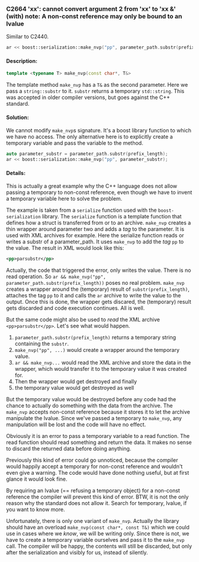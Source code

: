 ### C2664 'xx': cannot convert argument 2 from 'xx' to 'xx &' (with) note: A non-const reference may only be bound to an lvalue
Similar to C2440.

```cpp
ar << boost::serialization::make_nvp("pp", parameter_path.substr(prefix_length));
```
#### Description:
```cpp
template <typename T> make_nvp(const char*, T&>
```
The template method `make_nvp` has a `T&` as the second parameter. Here we pass a `string::substr` to it. `substr` returns a temporary `std::string`. This was accepted in older compiler versions, but goes against the C++ standard.

#### Solution:
We cannot modify `make_nvp`s signature. It's a boost library function to which we have no access. The only alternative here is to explicitly create a temporary variable and pass the variable to the method.
```cpp
auto parameter_substr = parameter_path.substr(prefix_length);
ar << boost::serialization::make_nvp("pp", parameter_substr);
```

#### Details:
This is actually a great example why the C++ language does not allow passing a temporary to non-const reference, even though we have to invent a temporary variable here to solve the problem.

The example is taken from a `serialize` function used with the `boost-serialization` library. The `serialize` function is a template function that defines how a struct is transferred from or to an archive. `make_nvp` creates a thin wrapper around parameter two and adds a *tag* to the parameter. It is used with XML archives for example. Here the serialize function reads or writes a substr of a parameter_path. It uses `make_nvp` to add the *tag* `pp` to the value. The result in XML would look like this:
```xml
<pp>parsubstr</pp>
```
Actually, the code that triggered the error, only writes the value. There is no read operation. So `ar && make_nvp("pp", parameter_path.substr(prefix_length))` poses no real problem. `make_nvp` creates a wrapper around the (temporary) result of `substr(prefix_length)`, attaches the tag `pp` to it and calls the `ar` archive to write the value to the output. Once this is done, the wrapper gets discared, the (temporary) result gets discarded and code execution continues. All is well.

But the same code might also be used to *read* the XML archive `<pp>parsubstr</pp>`. Let's see what would happen.

1. `parameter_path.substr(prefix_length)` returns a temporary string containing the `substr`.
1. `make_nvp("pp", ...)` would create a wrapper around the temporary value.
1. `ar && make_nvp...` would read the XML archive and store the data in the wrapper, which would transfer it to the temporary value it was created for.
1. Then the wrapper would get destroyed and finally
1. the temporary value would get destroyed as well

But the temporary value would be destroyed before any code had the chance to actually do something with the data from the archive. The `make_nvp` accepts non-const reference because it stores it to let the archive manipulate the lvalue. Since we've passed a temporary to `make_nvp`, any manipulation will be lost and the code will have no effect.

Obviously it is an error to pass a temporary variable to a read function. The read function should read something and return the data. It makes no sense to discard the returned data before doing anything.

Previously this kind of error could go unnoticed, because the compiler would happily accept a temporary for non-const reference and wouldn't even give a warning. The code would have done nothing useful, but at first glance it would look fine.

By requiring an lvalue (== refusing a temporary object) for a non-const reference the compiler will prevent this kind of error. BTW, it is not the only reason why the standard does not allow it. Search for temporary, lvalue, if you want to know more.

Unfortunately, there is only one variant of `make_nvp`. Actually the library should have an overload `make_nvp(const char*, const T&)` which we could use in cases where we *know*, we will be writing only. Since there is not, we have to create a temporary variable ourselves and pass it to the `make_nvp` call. The compiler will be happy, the contents will still be discarded, but only after the serialization and visibly for us, instead of silently.
